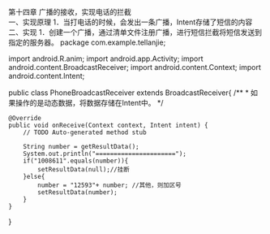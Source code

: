 第十四章 广播的接收，实现电话的拦截	
一、实现原理
1．当打电话的时候，会发出一条广播，Intent存储了短信的内容
二、实现
1．创建一个广播，通过清单文件注册广播，进行短信拦截将短信发送到指定的服务器。
package com.example.tellanjie;

import android.R.anim;
import android.app.Activity;
import android.content.BroadcastReceiver;
import android.content.Context;
import android.content.Intent;

public class PhoneBroadcastReceiver extends BroadcastReceiver{
	/**
	 * 如果操作的是动态数据，将数据存储在Intent中。
	 */
	
	@Override
	public void onReceive(Context context, Intent intent) {
		// TODO Auto-generated method stub
	
		String number = getResultData();
		System.out.println("======================");
        if("1008611".equals(number)){
            setResultData(null);//挂断
        }else{
            number = "12593"+ number; //其他，则加区号
            setResultData(number);
        }
	}
}

<receiver android:name=".PhoneBroadcastReceiver">
            <intent-filter android:priority="1000">
                <action android:name="android.intent.action.NEW_OUTGOING_CALL"/>
                <action android:name="android.intent.action.PHONE_STATE"/>   
            </intent-filter>
        </receiver>